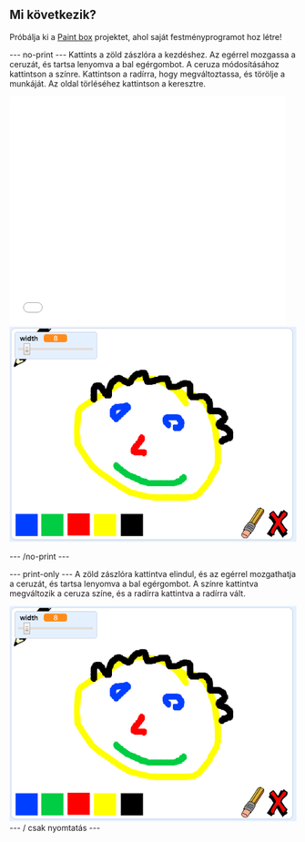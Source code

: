 ## Mi következik?

Próbálja ki a [Paint box](https://projects.raspberrypi.org/en/projects/paint-box?utm_source=pathway&utm_medium=whatnext&utm_campaign=projects) projektet, ahol saját festményprogramot hoz létre!

\--- no-print \--- Kattints a zöld zászlóra a kezdéshez. Az egérrel mozgassa a ceruzát, és tartsa lenyomva a bal egérgombot. A ceruza módosításához kattintson a színre. Kattintson a radírra, hogy megváltoztassa, és törölje a munkáját. Az oldal törléséhez kattintson a keresztre.

<div class="scratch-preview">
  <iframe allowtransparency="true" width="485" height="402" src="//scratch.mit.edu/projects/embed/267243161/?autostart=false" frameborder="0" scrolling="no"></iframe>
  <img src="images/paint-box-showcase.png">
</div>

\--- /no-print \---

\--- print-only \--- A zöld zászlóra kattintva elindul, és az egérrel mozgathatja a ceruzát, és tartsa lenyomva a bal egérgombot. A színre kattintva megváltozik a ceruza színe, és a radírra kattintva a radírra vált.

![kirakat](images/paint-box-showcase.png) \--- / csak nyomtatás \---